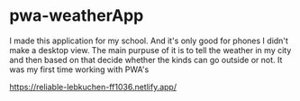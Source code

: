 # pwa-weatherApp

I made this application for my school. And it's only good for phones I didn't make a desktop view.
The main purpuse of it is to tell the weather in my city and then based on that decide whether the kinds can go outside or not.
It was my first time working with PWA's

https://reliable-lebkuchen-ff1036.netlify.app/
